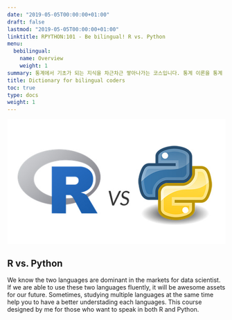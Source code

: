 ```yaml
---
date: "2019-05-05T00:00:00+01:00"
draft: false
lastmod: "2019-05-05T00:00:00+01:00"
linktitle: RPYTHON:101 - Be bilingual! R vs. Python
menu:
  bebilingual:
    name: Overview
    weight: 1
summary: 통계에서 기초가 되는 지식을 차근차근 쌓아나가는 코스입니다. 통계 이론을 통계 프로그램 중 하나인 R을 통해서 직접 느껴보는 강의입니다.
title: Dictionary for bilingual coders
toc: true
type: docs
weight: 1
---
```


![](./r-vs-python.jpg)

## R vs. Python

We know the two languages are dominant in the markets for data scientist. If we are able to use these two languages fluently, it will be awesome assets for our future. Sometimes, studying multiple languages at the same time help you to have a better understading each languages. This course designed by me for those who want to speak in both R and Python.